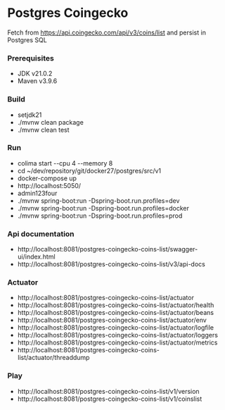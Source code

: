 # Postgres Coingecko

Fetch from https://api.coingecko.com/api/v3/coins/list and persist in Postgres SQL

### Prerequisites
- JDK v21.0.2
- Maven v3.9.6

### Build
- setjdk21
- ./mvnw clean package
- ./mvnw clean test

### Run
- colima start --cpu 4 --memory 8
- cd ~/dev/repository/git/docker27/postgres/src/v1
- docker-compose up
- http://localhost:5050/
- admin123four
- ./mvnw spring-boot:run -Dspring-boot.run.profiles=dev
- ./mvnw spring-boot:run -Dspring-boot.run.profiles=docker
- ./mvnw spring-boot:run -Dspring-boot.run.profiles=prod

### Api documentation
- http://localhost:8081/postgres-coingecko-coins-list/swagger-ui/index.html
- http://localhost:8081/postgres-coingecko-coins-list/v3/api-docs

### Actuator
- http://localhost:8081/postgres-coingecko-coins-list/actuator
- http://localhost:8081/postgres-coingecko-coins-list/actuator/health
- http://localhost:8081/postgres-coingecko-coins-list/actuator/beans
- http://localhost:8081/postgres-coingecko-coins-list/actuator/env
- http://localhost:8081/postgres-coingecko-coins-list/actuator/logfile
- http://localhost:8081/postgres-coingecko-coins-list/actuator/loggers
- http://localhost:8081/postgres-coingecko-coins-list/actuator/metrics
- http://localhost:8081/postgres-coingecko-coins-list/actuator/threaddump

### Play
- http://localhost:8081/postgres-coingecko-coins-list/v1/version
- http://localhost:8081/postgres-coingecko-coins-list/v1/coinslist

